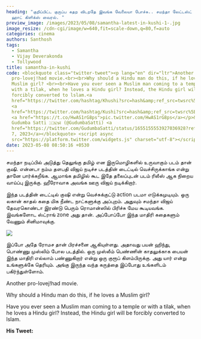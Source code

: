 ```yaml
---
heading: "குறிப்பிட்ட குருப்ப கதற விடறதே இவங்க வேலையா போச்சு.. சமந்தா லேட்டஸ்ட்
  ஹாட் கிளிக்ஸ் வைரல். "
preview_image: /images/2023/05/08/samantha-latest-in-kushi-1-.jpg
image_resize: /cdn-cgi/image/w=640,fit=scale-down,q=80,f=auto
categories: cinema
authors: Santhosh
tags:
  - Samantha
  - Vijay Deverakonda
  - Tollywood
title: samantha-in-kushi
code: <blockquote class="twitter-tweet"><p lang="en" dir="ltr">Another
  pro-lovej!had movie.<br><br>Why should a Hindu man do this, if he loves a
  Muslim girl? <br><br>Have you ever seen a Muslim man coming to a temple or
  with a tilak, when he loves a Hindu girl? Instead, the Hindu girl will be
  forcibly converted to lslam.<a
  href="https://twitter.com/hashtag/Khushi?src=hash&amp;ref_src=twsrc%5Etfw">#Khushi</a>
  <a
  href="https://twitter.com/hashtag/Kushi?src=hash&amp;ref_src=twsrc%5Etfw">#Kushi</a>…
  <a href="https://t.co/HwAS1rG8ps">pic.twitter.com/HwAS1rG8ps</a></p>&mdash;
  Gudumba Satti 🇮🇳🕉️ (@GudumbaSatti) <a
  href="https://twitter.com/GudumbaSatti/status/1655155553927036928?ref_src=twsrc%5Etfw">May
  7, 2023</a></blockquote> <script async
  src="https://platform.twitter.com/widgets.js" charset="utf-8"></script>
date: 2023-05-08 08:50:16 +0530
---
```

சமந்தா நடிப்பில் அடுத்து தெலுங்கு தமிழ் என இருமொழிகளில் உருவாகும் படம் தான் குஷி. என்னடா நம்ம தளபதி விஜய் நடிச்ச படத்தின் டைட்டில் வெச்சிருக்காங்க என்று தானே பார்க்கறீங்க. ஆமாங்க தமிழில் கூட இதே தலைப்புடன் படம் ரிலீஸ் ஆக நிறைய வாய்ப்பு இருக்கு. ஹீரோவாக அவங்க ஊரு விஜய் நடிக்கிறார்.

இந்த படத்தின் டைட்டில் குஷி என்று வெச்சுக்குட்டு action படமா எடுக்கமுடியும். ஒரு லகான் காதல் கதை மிக நீண்ட நாட்களுக்கு அப்புறம். அதுவும் சமந்தா விஜய் தேவரகொண்டா இரண்டு பெரும் ரொமான்ஸில் பிரிச்சு மேய கூடியவங்க. இவங்களோட ஸ்ட்ராங் zone அது தான். அப்போப்போ இந்த மாதிரி கதைகளும் வேணும் சினிமாவுக்கு. 

![](/images/2023/05/08/samantha-latest-in-kushi-2-.jpg)

இப்போ அதே ரோமச தான் பிரச்சனை ஆகியுள்ளது. அதாவது பயன் ஹிந்து, பொண்ணு முஸ்லிம் போல படத்தில். ஒரு முஸ்லீம் பெண்ணின் காதலுக்காக பையன் இந்த மாதிரி எல்லாம் பண்ணுகிறார் என்று ஒரு குரூப் கிளம்பிருக்கு. அது யார் என்று உங்களுக்கே தெரியும். அங்கு இருந்த வந்த கருத்தை இப்போது உங்களிடம் பகிர்ந்துள்ளோம். 

Another  pro-lovej!had movie.

Why should a Hindu man do this, if he loves a Muslim girl? 

Have you ever seen a Muslim man coming to a temple or with a tilak, when he loves a Hindu girl? Instead, the Hindu girl will be forcibly converted to lslam.

**H﻿is Tweet:**